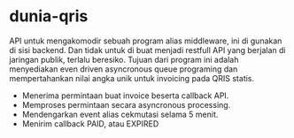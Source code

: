 # dunia-qris
API untuk mengakomodir sebuah program alias middleware, ini di gunakan di sisi backend. Dan tidak untuk di buat menjadi restfull API yang berjalan di jaringan publik, terlalu beresiko. 
Tujuan dari program ini adalah menyediakan even driven asyncronous queue programing dan mempertahankan nilai angka unik untuk invoicing pada QRIS statis. 
- Menerima permintaan buat invoice beserta callback API.
- Memproses permintaan secara asyncronous processing.
- Mendengarkan event alias cekmutasi selama 5 menit.
- Menirim callback PAID, atau EXPIRED
